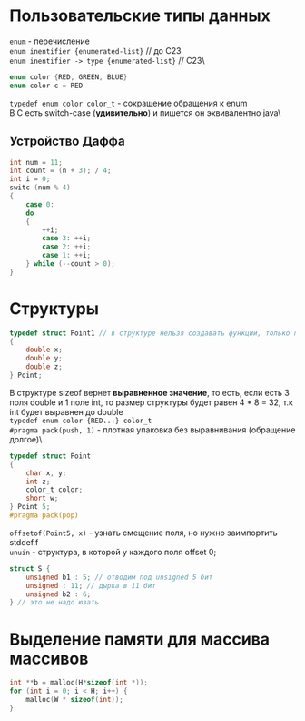 # Пользовательские типы данных

`enum` - перечисление\
`enum inentifier {enumerated-list}` // до С23\
`enum inentifier -> type {enumerated-list}` // С23\
``` C
enum color {RED, GREEN, BLUE}
enum color c = RED
```
`typedef enum color color_t` - сокращение обращения к enum\
В C есть switch-case (**удивительно**) и пишется он эквивалентно java\
## Устройство Даффа
``` C
int num = 11;
int count = (n + 3); / 4;
int i = 0;
switc (num % 4) 
{
	case 0:
	do
	{
		++i;
		case 3: ++i;
		case 2: ++i;
		case 1: ++i;
	} while (--count > 0);
}
```
# Структуры

``` C
typedef struct Point1 // в структуре нельзя создавать функции, только поля
{
	double x;
	double y;
	double z;
} Point;
```
В структуре sizeof вернет **выравненное значение**, то есть, если есть 3 поля double и 1 поле int, то размер структуры будет равен 4 * 8 = 32, т.к int будет выравнен до double\
`typedef enum color {RED...} color_t`\
`#pragma pack(push, 1)` - плотная упаковка без выравнивания (обращение долгое)\
``` C
typedef struct Point
{
	char x, y;
	int z;
	color_t color;
	short w;
} Point 5;
#pragma pack(pop)
```
`offsetof(Point5, x)` - узнать смещение поля, но нужно заимпортить stddef.f\
`unuin` - структура, в которой у каждого поля offset 0;
``` C
struct S {
	unsigned b1 : 5; // отводим под unsigned 5 бит
	unsigned : 11; // дырка в 11 бит
	unsigned b2 : 6;
} // это не надо юзать
```
# Выделение памяти для массива массивов 

``` C
int **b = malloc(H*sizeof(int *));
for (int i = 0; i < H; i++) {
	malloc(W * sizeof(int));
}
```
